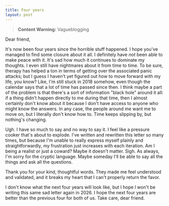 ```yaml
---
title: Four years
layout: post
---
```


> **Content Warning:** Vagueblogging

Dear friend,

It's now been four years since the horrible stuff happened. I hope you've managed to find some closure about it all. I definitely have _not_ been able to make peace with it. It's sad how much it continues to dominate my thoughts. I even still have nightmares about it from time to time. To be sure, therapy has helped a ton in terms of getting over the associated panic attacks; but I guess I haven't yet figured out how to move forward with my life, you know? Like, I'm still stuck in 2018 somehow, even though the calendar says that a lot of time has passed since then. I think maybe a part of the problem is that there's a sort of information "black hole" around it all: if a thing didn't happen directly to me during that time, then I almost certainly don't know about it because I don't have access to anyone who might know the answers. In any case, the people around me want me to move on, but I literally don't know how to. Time keeps slipping by, but nothing's changing.

Ugh. I have so much to say and no way to say it. I feel like a pressure cooker that's about to explode. I've written and rewritten this letter so many times, but because I'm unable to really express myself plainly and straightforwardly, my frustration just increases with each iteration. Am I being a realist or just a coward? Maybe it doesn't matter. Sigh. As always, I'm sorry for the cryptic language. Maybe someday I'll be able to say all the things and ask all the questions.

Thank you for your kind, thoughtful words. They made me feel understood and validated, and it breaks my heart that I can't properly return the favor.

I don't know what the next four years will look like, but I hope I won't be writing this same sad letter again in 2026. I hope the next four years are better than the previous four for both of us. Take care, dear friend.
